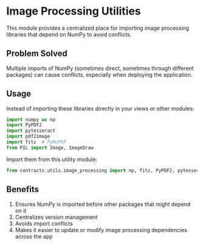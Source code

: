 # Image Processing Utilities

This module provides a centralized place for importing image processing libraries that depend on NumPy to avoid conflicts.

## Problem Solved

Multiple imports of NumPy (sometimes direct, sometimes through different packages) can cause conflicts, especially when deploying the application.

## Usage

Instead of importing these libraries directly in your views or other modules:

```python
import numpy as np
import PyPDF2
import pytesseract
import pdf2image
import fitz  # PyMuPDF
from PIL import Image, ImageDraw
```

Import them from this utility module:

```python
from contracts.utils.image_processing import np, fitz, PyPDF2, pytesseract, pdf2image, Image, ImageDraw
```

## Benefits

1. Ensures NumPy is imported before other packages that might depend on it
2. Centralizes version management
3. Avoids import conflicts
4. Makes it easier to update or modify image processing dependencies across the app 